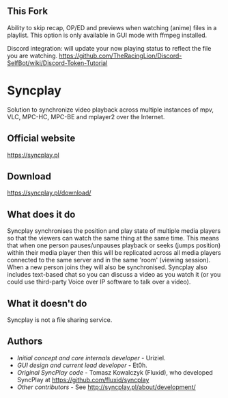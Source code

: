 ## This Fork
Ability to skip recap, OP/ED and previews when watching (anime) files in a playlist.
This option is only available in GUI mode with ffmpeg installed.

Discord integration: will update your now playing status to reflect the file you are watching.
https://github.com/TheRacingLion/Discord-SelfBot/wiki/Discord-Token-Tutorial

#  Syncplay

Solution to synchronize video playback across multiple instances of mpv, VLC, MPC-HC, MPC-BE and mplayer2 over the Internet.

## Official website
https://syncplay.pl

## Download
https://syncplay.pl/download/

## What does it do

Syncplay synchronises the position and play state of multiple media players so that the viewers can watch the same thing at the same time.
This means that when one person pauses/unpauses playback or seeks (jumps position) within their media player then this will be replicated across all media players connected to the same server and in the same 'room' (viewing session).
When a new person joins they will also be synchronised. Syncplay also includes text-based chat so you can discuss a video as you watch it (or you could use third-party Voice over IP software to talk over a video).

## What it doesn't do

Syncplay is not a file sharing service.

## Authors
* *Initial concept and core internals developer* - Uriziel.
* *GUI design and current lead developer* - Et0h.
* *Original SyncPlay code* - Tomasz Kowalczyk (Fluxid), who developed SyncPlay at https://github.com/fluxid/syncplay
* *Other contributors* - See http://syncplay.pl/about/development/
